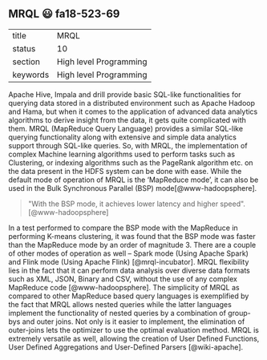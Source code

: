 ## MRQL :smiley: fa18-523-69

|          |                        |
| -------- | ---------------------- |
| title    | MRQL                   | 
| status   | 10                     |
| section  | High level Programming |
| keywords | High level Programming |

Apache Hive, Impala and drill provide basic SQL-like functionalities for
querying data stored in a distributed environment such as Apache Hadoop and
Hama, but when it comes to the application of advanced data analytics algorithms
to derive insight from the data, it gets quite complicated with them. MRQL
(MapReduce Query Language) provides a similar SQL-like querying functionality
along with extensive and simple data analytics support through SQL-like queries.
So, with MRQL, the implementation of complex Machine learning algorithms used to
perform tasks such as Clustering, or indexing algorithms such as the PageRank
algorithm etc. on the data present in the HDFS system can be done with ease.
While the default mode of operation of MRQL is the ‘MapReduce mode’, it can also
be used in the Bulk Synchronous Parallel (BSP) mode[@www-hadoopsphere].

>"With the BSP mode, it achieves lower latency and higher speed".[@www-hadoopsphere]

In a test performed to compare the BSP mode with the MapReduce in performing
K-means clustering, it was found that the BSP mode was faster than the MapReduce
mode by an order of magnitude 3. There are a couple of other modes of operation
as well – Spark mode (Using Apache Spark) and Flink mode (Using Apache Flink)
[@mrql-incubator]. MRQL flexibility lies in the fact that it can perform data analysis
over diverse data formats such as XML, JSON, Binary and CSV, without the use of
any complex MapReduce code [@www-hadoopsphere]. The simplicity of MRQL as compared to other
MapReduce based query languages is exemplified by the fact that MRQL allows
nested queries while the latter languages implement the functionality of nested
queries by a combination of group-bys and outer joins. Not only is it easier to
implement, the elimination of outer-joins lets the optimizer to use the optimal
evaluation method. MRQL is extremely versatile as well, allowing the creation of
User Defined Functions, User Defined Aggregations and User-Defined Parsers
[@wiki-apache].

